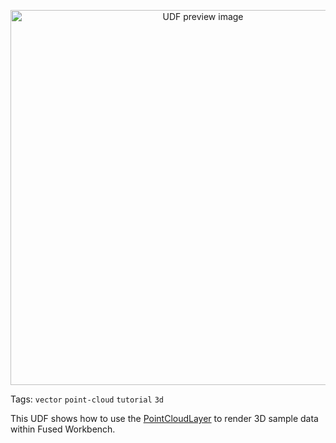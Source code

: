<!--fused:preview-->
<p align="center"><img src="https://fused-magic.s3.us-west-2.amazonaws.com/thumbnails/udfs-staging/Point_Cloud_Layer_Example.png" width="600" alt="UDF preview image"></p>

<!--fused:tags-->
Tags: `vector` `point-cloud` `tutorial` `3d`

<!--fused:readme-->
This UDF shows how to use the [PointCloudLayer](https://deck.gl/docs/api-reference/layers/point-cloud-layer) to render 3D sample data within Fused Workbench.
